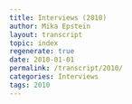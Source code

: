 ```yaml
---
title: Interviews (2010)
author: Mika Epstein
layout: transcript
topic: index
regenerate: true
date: 2010-01-01
permalink: /transcript/2010/
categories: Interviews
tags: 2010
---
```

